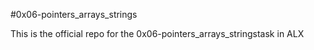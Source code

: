 #0x06-pointers_arrays_strings

This is the official repo for the 0x06-pointers_arrays_stringstask in ALX
